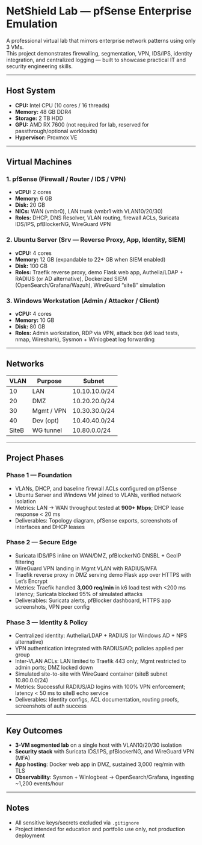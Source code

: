 # NetShield Lab — pfSense Enterprise Emulation

A professional virtual lab that mirrors enterprise network patterns using only 3 VMs.  
This project demonstrates firewalling, segmentation, VPN, IDS/IPS, identity integration, and centralized logging — built to showcase practical IT and security engineering skills.

---

## Host System

- **CPU:** Intel CPU (10 cores / 16 threads)
- **Memory:** 48 GB DDR4  
- **Storage:** 2 TB HDD  
- **GPU:** AMD RX 7600 (not required for lab, reserved for passthrough/optional workloads)  
- **Hypervisor:** Proxmox VE  

---

## Virtual Machines

### 1. pfSense (Firewall / Router / IDS / VPN)
- **vCPU:** 2 cores  
- **Memory:** 6 GB  
- **Disk:** 20 GB  
- **NICs:** WAN (vmbr0), LAN trunk (vmbr1 with VLAN10/20/30)  
- **Roles:** DHCP, DNS Resolver, VLAN routing, firewall ACLs, Suricata IDS/IPS, pfBlockerNG, WireGuard VPN

### 2. Ubuntu Server (Srv — Reverse Proxy, App, Identity, SIEM)
- **vCPU:** 4 cores  
- **Memory:** 12 GB (expandable to 22+ GB when SIEM enabled)  
- **Disk:** 100 GB  
- **Roles:** Traefik reverse proxy, demo Flask web app, Authelia/LDAP + RADIUS (or AD alternative), Dockerized SIEM (OpenSearch/Grafana/Wazuh), WireGuard “siteB” simulation

### 3. Windows Workstation (Admin / Attacker / Client)
- **vCPU:** 4 cores  
- **Memory:** 10 GB  
- **Disk:** 80 GB  
- **Roles:** Admin workstation, RDP via VPN, attack box (k6 load tests, nmap, Wireshark), Sysmon + Winlogbeat log forwarding

---

## Networks

| VLAN | Purpose      | Subnet          |
|------|--------------|-----------------|
| 10   | LAN          | 10.10.10.0/24   |
| 20   | DMZ          | 10.20.20.0/24   |
| 30   | Mgmt / VPN   | 10.30.30.0/24   |
| 40   | Dev (opt)    | 10.40.40.0/24   |
| SiteB| WG tunnel    | 10.80.0.0/24    |

---

## Project Phases

### Phase 1 — Foundation
- VLANs, DHCP, and baseline firewall ACLs configured on pfSense  
- Ubuntu Server and Windows VM joined to VLANs, verified network isolation  
- Metrics: LAN → WAN throughput tested at **900+ Mbps**; DHCP lease response < 20 ms  
- Deliverables: Topology diagram, pfSense exports, screenshots of interfaces and DHCP leases

### Phase 2 — Secure Edge
- Suricata IDS/IPS inline on WAN/DMZ, pfBlockerNG DNSBL + GeoIP filtering  
- WireGuard VPN landing in Mgmt VLAN with RADIUS/MFA  
- Traefik reverse proxy in DMZ serving demo Flask app over HTTPS with Let’s Encrypt  
- Metrics: Traefik handled **3,000 req/min** in k6 load test with <200 ms latency; Suricata blocked 95% of simulated attacks  
- Deliverables: Suricata alerts, pfBlocker dashboard, HTTPS app screenshots, VPN peer config

### Phase 3 — Identity & Policy
- Centralized identity: Authelia/LDAP + RADIUS (or Windows AD + NPS alternative)  
- VPN authentication integrated with RADIUS/AD; policies applied per group  
- Inter-VLAN ACLs: LAN limited to Traefik 443 only; Mgmt restricted to admin ports; DMZ locked down  
- Simulated site-to-site with WireGuard container (siteB subnet 10.80.0.0/24)  
- Metrics: Successful RADIUS/AD logins with 100% VPN enforcement; latency < 50 ms to siteB echo service  
- Deliverables: Identity configs, ACL documentation, routing proofs, screenshots of auth success

---

## Key Outcomes

- **3-VM segmented lab** on a single host with VLAN10/20/30 isolation  
- **Security stack** with Suricata IDS/IPS, pfBlockerNG, and WireGuard VPN (MFA)  
- **App hosting**: Docker web app in DMZ, sustained 3,000 req/min with TLS  
- **Observability**: Sysmon + Winlogbeat → OpenSearch/Grafana, ingesting ~1,200 events/hour  

---

## Notes

- All sensitive keys/secrets excluded via `.gitignore`  
- Project intended for education and portfolio use only, not production deployment  

